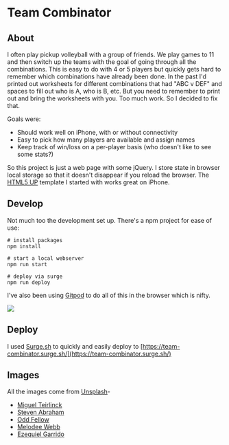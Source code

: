 # Team Combinator

## About

I often play pickup volleyball with a group of friends.  We play games to 11 and then switch up the teams with the goal of going through all the combinations.  This is easy to do with 4 or 5 players but quickly gets hard to remember which combinations have already been done.  In the past I'd printed out worksheets for different combinations that had "ABC v DEF" and spaces to fill out who is A, who is B, etc.  But you need to remember to print out and bring the worksheets with you.  Too much work.  So I decided to fix that.

Goals were:

* Should work well on iPhone, with or without connectivity
* Easy to pick how many players are available and assign names
* Keep track of win/loss on a per-player basis (who doesn't like to see some stats?)

So this project is just a web page with some jQuery.  I store state in browser local storage so that it doesn't disappear if you reload the browser.  The [HTML5 UP](https://html5up.net) template I started with works great on iPhone.

## Develop

Not much too the development set up.  There's a npm project for ease of use:

```
# install packages
npm install

# start a local webserver
npm run start

# deploy via surge
npm run deploy
```

I've also been using [Gitpod](https://www.gitpod.io) to do all of this in the browser which is nifty.

[![](https://img.shields.io/badge/Contribute%20with-Gitpod-908a85?logo=gitpod)](https://gitpod.io/#https://github.com/kyrrigle/team-combinator)

## Deploy

I used [Surge.sh](https://surge.sh) to quickly and easily deploy to [https://team-combinator.surge.sh/](https://team-combinator.surge.sh/)

## Images

All the images come from [Unsplash](https://unsplash.com/s/photos/volleyball?utm_source=unsplash&utm_medium=referral&utm_content=creditCopyText)-

* [Miguel Teirlinck](https://unsplash.com/@miguelteirlinck?utm_source=unsplash&utm_medium=referral&utm_content=creditCopyText)
* [Steven Abraham](https://unsplash.com/@stevenabraham?utm_source=unsplash&utm_medium=referral&utm_content=creditCopyText)
* [Odd Fellow](https://unsplash.com/@odd_fellow?utm_source=unsplash&utm_medium=referral&utm_content=creditCopyText)
* [Melodee Webb](https://unsplash.com/it/@melodee17?utm_source=unsplash&utm_medium=referral&utm_content=creditCopyText)
* [Ezequiel Garrido](https://unsplash.com/@zegarr?utm_source=unsplash&utm_medium=referral&utm_content=creditCopyText)


